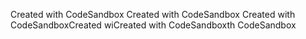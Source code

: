 Created with CodeSandbox
Created with CodeSandbox
Created with CodeSandboxCreated wiCreated with CodeSandboxth CodeSandbox
